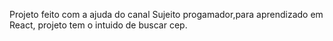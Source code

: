 Projeto feito com a ajuda do canal Sujeito progamador,para aprendizado em React, projeto tem o intuido de buscar cep.

